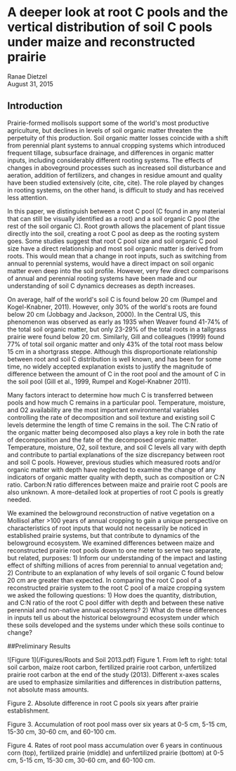 # A deeper look at root C pools and the vertical distribution of soil C pools under maize and reconstructed prairie
Ranae Dietzel  
August 31, 2015  

## Introduction
Prairie-formed mollisols support some of the world's most productive agriculture, but declines in levels of soil organic matter threaten the perpetuity of this production.  Soil organic matter losses coincide with a shift from perennial plant systems to annual cropping systems which introduced frequent tillage, subsurface drainage, and differences in organic matter inputs, including considerably different rooting systems. The effects of changes in aboveground processes such as increased soil disturbance and aeration, addition of fertilizers, and changes in residue amount and quality have been studied extensively (cite, cite, cite).  The role played by changes in rooting systems, on the other hand, is difficult to study and has received less attention.  

In this paper, we distinguish between a root C pool (C found in any material that can still be visually identified as a root) and a soil organic C pool (the rest of the soil organic C).  Root growth allows the placement of plant tissue directly into the soil, creating a root C pool as deep as the rooting system goes.  Some studies suggest that root C pool size and soil organic C pool size have a direct relationship and most soil organic matter is derived from roots.  This would mean that a change in root inputs, such as switching from annual to perennial systems, would have a direct impact on soil organic matter even deep into the soil profile. However, very few direct comparisons of annual and perennial rooting systems have been made and our understanding of soil C dynamics decreases as depth increases.  

On average, half of the world's soil C is found below 20 cm (Rumpel and Kogel-Knabner, 2011). However, only 30% of the world's roots are found below 20 cm (Jobbagy and Jackson, 2000).  In the Central US, this phenomenon was observed as early as 1935 when Weaver found 41-74% of the total soil organic matter, but only 23-29% of the total roots in a tallgrass prairie were found below 20 cm.  Similarly, Gill and colleagues (1999) found 77% of total soil organic matter and only 43% of the total root mass below 15 cm in a shortgrass steppe. Although this disproportionate relationship between root and soil C distribution is well known, and has been for some time, no widely accepted explanation exists to justify the magnitude of difference between the amount of C in the root pool and the amount of C in the soil pool (Gill et al., 1999, Rumpel and Kogel-Knabner 2011).    

Many factors interact to determine how much C is transferred between pools and how much C remains in a particular pool.  Temperature, moisture, and O2 availability are the most important environmental variables controlling the rate of decomposition and soil texture and existing soil C levels determine the length of time C remains in the soil.  The C:N ratio of the organic matter being decomposed also plays a key role in both the rate of decomposition and the fate of the decomposed organic matter.  Temperature, moisture, O2, soil texture, and soil C levels all vary with depth and contribute to partial explanations of the size discrepancy between root and soil C pools. However, previous studies which measured roots and/or organic matter with depth have neglected to examine the change of any indicators of organic matter quality with depth, such as composition or C:N ratio.  Carbon:N ratio differences between maize and prairie root C pools are also unknown.  A more-detailed look at properties of root C pools is greatly needed.  

We examined the belowground reconstruction of native vegetation on a Mollisol after >100 years of annual cropping to gain a unique perspective on characteristics of root inputs that would not necessarily be noticed in established prairie systems, but that contribute to dynamics of the belowground ecosystem.  We examined differences between maize and reconstructed prairie root pools down to one meter to serve two separate, but related, purposes: 1) Inform our understanding of the impact and lasting effect of shifting millions of acres from perennial to annual vegetation and; 2) Contribute to an explanation of why levels of soil organic C found below 20 cm are greater than expected.  In comparing the root C pool of a reconstructed prairie system to the root C pool of a maize cropping system we asked the following questions: 1) How does the quantity, distribution, and C:N ratio of the root C pool differ with depth and between these native perennial and non-native annual ecosystems? 2) What do these differences in inputs tell us about the historical belowground ecosystem under which these soils developed and the systems under which these soils continue to change?
  

##Preliminary Results

![Figure 1](/Figures/Roots and Soil 2013.pdf)
Figure 1. From left to right: total soil carbon, maize root carbon, fertilized prairie root carbon, unfertilized prairie root carbon at the end of the study (2013). Different x-axes scales are used to emphasize similarities and differences in distribution patterns, not absolute mass amounts. 

Figure 2. Absolute difference in root C pools six years after prairie establishment.  

Figure 3. Accumulation of root pool mass over six years at 0-5 cm, 5-15 cm, 15-30 cm, 30-60 cm, and 60-100 cm.  

Figure 4. Rates of root pool mass accumulation over 6 years in continuous corn (top), fertilized prairie (middle) and unfertilized prairie (bottom) at 0-5 cm, 5-15 cm, 15-30 cm, 30-60 cm, and 60-100 cm. 



